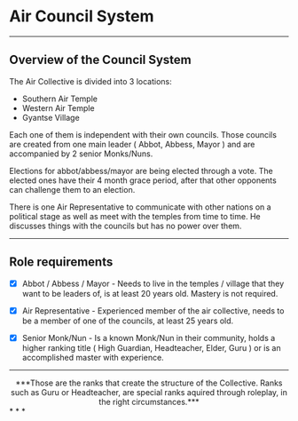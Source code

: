 # Air Council System
* * *

## Overview of the Council System

The Air Collective is divided into 3 locations:

- Southern Air Temple
- Western Air Temple
- Gyantse Village

Each one of them is independent with their own councils.
Those councils are created from one main leader ( Abbot, Abbess, Mayor ) and are accompanied by 2 senior Monks/Nuns.

Elections for abbot/abbess/mayor are being elected through a vote.
The elected ones have their 4 month grace period, after that other opponents can challenge them to an election. 

There is one Air Representative to communicate with other nations on a political stage as well as meet with the temples from time to time. He discusses things with the councils but has no power over them. 
* * *

## Role requirements

- [x] Abbot / Abbess / Mayor - Needs to live in the temples / village that they want to be leaders of, is at least 20 years old. Mastery is not required.

- [x] Air Representative - Experienced member of the air collective, needs to be a member of one of the councils, at least 25 years old.

- [x] Senior Monk/Nun - Is a known Monk/Nun in their community, holds a higher ranking title ( High Guardian, Headteacher, Elder, Guru ) or is an accomplished master with experience. 
* * *
<center>***Those are the ranks that create the structure of the Collective. Ranks such as Guru or Headteacher, are special ranks aquired through roleplay, in the right circumstances.***</center>
* * *